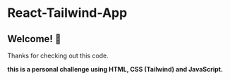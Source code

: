 ﻿# React-Tailwind-App
 
## Welcome! 👋

Thanks for checking out this code.


**this is a personal challenge using HTML, CSS (Tailwind) and JavaScript.**

